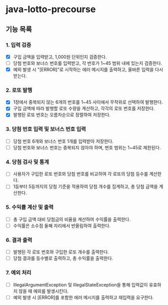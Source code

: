 # java-lotto-precourse

## 기능 목록

### 1. 입력 검증
   - [X] 구입 금액을 입력받고, 1,000원 단위인지 검증한다.
   - [ ] 당첨 번호와 보너스 번호를 입력받고, 각 번호가 1~45 범위 내에 있는지 검증한다.
   - [X] 예외 발생 시 "[ERROR]"로 시작하는 에러 메시지를 출력하고, 올바른 입력을 다시 받는다.

### 2. 로또 발행
   - [X] 1장에서 중복되지 않는 6개의 번호를 1~45 사이에서 무작위로 선택하여 발행한다.
   - [X] 구입 금액에 따라 발행할 로또 수량을 계산하고, 각각의 로또 번호를 저장한다.
   - [X] 발행된 로또 번호는 오름차순으로 정렬하여 저장한다.

### 3. 당첨 번호 입력 및 보너스 번호 입력
   - [ ] 당첨 번호 6개와 보너스 번호 1개를 입력받아 저장한다.
   - [ ] 당첨 번호와 보너스 번호는 중복되지 않아야 하며, 번호 범위는 1~45로 제한된다.

### 4. 당첨 검사 및 통계
   - [ ] 사용자가 구입한 로또 번호와 당첨 번호를 비교하여 각 로또의 당첨 등수를 계산한다.
   - [ ] 1등부터 5등까지의 당첨 기준을 적용하여 당첨 개수를 집계하고, 총 당첨 금액을 계산한다.

### 5. 수익률 계산 및 출력
   - [ ] 총 구입 금액 대비 당첨금의 비율을 계산하여 수익률을 출력한다.
   - [ ] 수익률은 소수점 둘째 자리에서 반올림하여 출력한다.

### 6. 결과 출력
   - [ ] 발행된 각 로또 번호와 구입한 로또 개수를 출력한다.
   - [ ] 당첨 결과를 등수별로 출력하고, 총 수익률을 출력한다.

### 7. 예외 처리
   - [ ] IllegalArgumentException 및 IllegalStateException을 통해 입력값이 유효하지 않을 때 예외를 발생시킨다.
   - [ ] 예외 발생 시 [ERROR]를 포함한 에러 메시지를 출력하고 재입력을 요구한다.